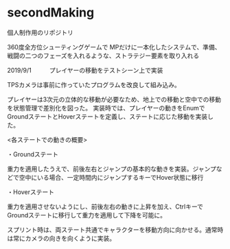 # secondMaking
個人制作用のリポジトリ

360度全方位シューティングゲームで
MPだけに一本化したシステムで、準備、戦闘の二つのフェーズを入れるような、ストラテジー要素を取り入れる

2019/9/1　　　プレイヤーの移動をテストシーン上で実装
    
TPSカメラは事前に作っていたプログラムを改良して組み込み。
    
 プレイヤーは3次元の立体的な移動が必要なため、地上での移動と空中での移動を状態管理で差別化を図った。
実装時では、プレイヤーの動きをEnumでGroundステートとHoverステートを定義し、ステートに応じた移動を実装した。
 
<各ステートでの動きの概要>
    
・Groundステート
 
重力を適用したうえで、前後左右とジャンプの基本的な動きを実装。ジャンプなどで空中にいる場合、一定時間内にジャンプするキーでHover状態に移行

・Hoverステート
    
重力を適用させないようにし、前後左右の動きに上昇を加え、CtrlキーでGroundステートに移行して重力を適用して下降を可能に。
    
スプリント時は、両ステート共通でキャラクターを移動方向に向かせる。通常時は常にカメラの向きを向くように実装。
